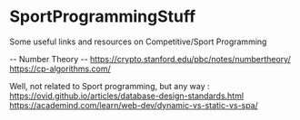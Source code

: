 # SportProgrammingStuff
Some useful links and resources on Competitive/Sport Programming

-- Number Theory --
https://crypto.stanford.edu/pbc/notes/numbertheory/
https://cp-algorithms.com/


Well, not related to Sport programming, but any way : https://ovid.github.io/articles/database-design-standards.html
https://academind.com/learn/web-dev/dynamic-vs-static-vs-spa/

